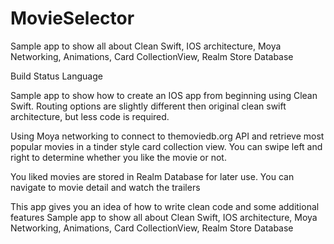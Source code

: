 # MovieSelector

Sample app to show all about Clean Swift, IOS architecture, Moya Networking, Animations, Card CollectionView, Realm Store Database

Build Status Language

Sample app to show how to create an IOS app from beginning using Clean Swift. Routing options are slightly different then original clean swift architecture, but less code is required.

Using Moya networking to connect to themoviedb.org API and retrieve most popular movies in a tinder style card collection view. You can swipe left and right to determine whether you like the movie or not.

You liked movies are stored in Realm Database for later use. You can navigate to movie detail and watch the trailers

This app gives you an idea of how to write clean code and some additional features
Sample app to show all about Clean Swift, IOS architecture, Moya Networking, Animations, Card CollectionView, Realm Store Database 
